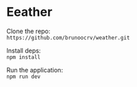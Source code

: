 # Eeather

Clone the repo: <br />
```https://github.com/brunoocrv/weather.git```

Install deps: <br />
```npm install```

Run the application: <br />
```npm run dev```